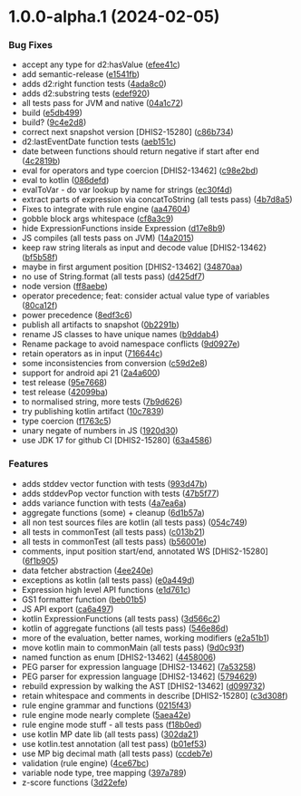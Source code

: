 # 1.0.0-alpha.1 (2024-02-05)


### Bug Fixes

* accept any type for d2:hasValue ([efee41c](https://github.com/kabaros/expression-parser/commit/efee41c6619c0a9caa3ee2bae5c2c429bc6c8f02))
* add semantic-release ([e1541fb](https://github.com/kabaros/expression-parser/commit/e1541fb0ef2bddbf694642b0dad27a0ef4aa31ab))
* adds d2:right function tests ([4ada8c0](https://github.com/kabaros/expression-parser/commit/4ada8c0f04cba2c3f1983f3ba9e4215bad8d2fc5))
* adds d2:substring tests ([edef920](https://github.com/kabaros/expression-parser/commit/edef9208f3d904dd3240a4c175247ec7c4b9ebb3))
* all tests pass for JVM and native ([04a1c72](https://github.com/kabaros/expression-parser/commit/04a1c72baad2448af0b0c6cffa55c6bed80dcc1c))
* build ([e5db499](https://github.com/kabaros/expression-parser/commit/e5db4998870c3e09d9214d0ba076c337c7a5dac8))
* build? ([9c4e2d8](https://github.com/kabaros/expression-parser/commit/9c4e2d80c10a0ae5ea3a7c17dc5c34cac334c9a7))
* correct next snapshot version [DHIS2-15280] ([c86b734](https://github.com/kabaros/expression-parser/commit/c86b734cf7d7e20af640830765998c72674fed1c))
* d2:lastEventDate function tests ([aeb151c](https://github.com/kabaros/expression-parser/commit/aeb151cb551c311427b9db405314b542d9f46298))
* date between functions should return negative if start after end ([4c2819b](https://github.com/kabaros/expression-parser/commit/4c2819bf7280a41f1f206510e5f20c6d4bd3af01))
* eval for operators and type coercion [DHIS2-13462] ([c98e2bd](https://github.com/kabaros/expression-parser/commit/c98e2bda6f082bdc65eb5b0ec6b98f0ff95924fa))
* eval to kotlin ([086defd](https://github.com/kabaros/expression-parser/commit/086defd1b494d3d75122c3473ea37fbd052830ec))
* evalToVar - do var lookup by name for strings ([ec30f4d](https://github.com/kabaros/expression-parser/commit/ec30f4d17ddcd6a61d94d1549ef38006b63f8fbe))
* extract parts of expression via concatToString (all tests pass) ([4b7d8a5](https://github.com/kabaros/expression-parser/commit/4b7d8a5e75ed5b382e9633ab6c9eb4736bf15b24))
* Fixes to integrate with rule engine ([aa47604](https://github.com/kabaros/expression-parser/commit/aa4760479715d8c61b693b589d16c1a2208b7310))
* gobble block args whitespace ([cf8a3c9](https://github.com/kabaros/expression-parser/commit/cf8a3c990c15379f02c988fbe032177190a735ce))
* hide ExpressionFunctions inside Expression ([d17e8b9](https://github.com/kabaros/expression-parser/commit/d17e8b9b569c9dd8f1d4deef4123ca384b675fe8))
* JS compiles (all tests pass on JVM) ([14a2015](https://github.com/kabaros/expression-parser/commit/14a2015710ba9e8b43a2710af47acdb781c8edf4))
* keep raw string literals as input and decode value [DHIS2-13462} ([bf5b58f](https://github.com/kabaros/expression-parser/commit/bf5b58f232937d69e38adea11ac108f6934b4a65))
* maybe in first argument position [DHIS2-13462] ([34870aa](https://github.com/kabaros/expression-parser/commit/34870aa62fd0fe4a8a7b19dca30ea000a259ee79))
* no use of String.format (all tests pass) ([d425df7](https://github.com/kabaros/expression-parser/commit/d425df7ef0c41b92a1f5104c3c23096ae3f1426e))
* node version ([ff8aebe](https://github.com/kabaros/expression-parser/commit/ff8aebe6327e40d6e41e03e2e9c14dbb5652a0ab))
* operator precedence; feat: consider actual value type of variables ([80ca12f](https://github.com/kabaros/expression-parser/commit/80ca12fad37a3c6a20694fd880422753bc14d69f))
* power precedence ([8edf3c6](https://github.com/kabaros/expression-parser/commit/8edf3c6f19b7e0336a69b4aabb0b66b0a5462bbb))
* publish all artifacts to snapshot ([0b2291b](https://github.com/kabaros/expression-parser/commit/0b2291b41334bd7fbf330ed8c7467b1ab9b00137))
* rename JS classes to have unique names ([b9ddab4](https://github.com/kabaros/expression-parser/commit/b9ddab4c11c452be23ff63bcd8bc9432f9578558))
* Rename package to avoid namespace conflicts ([9d0927e](https://github.com/kabaros/expression-parser/commit/9d0927ec6493096dcdd4056312197c8638b34851))
* retain operators as in input ([716644c](https://github.com/kabaros/expression-parser/commit/716644ceddd2cd7f646fba0fe70d581dbe31b49c))
* some inconsistencies from conversion ([c59d2e8](https://github.com/kabaros/expression-parser/commit/c59d2e85528af1b12125030125f42ce37d28dc52))
* support for android api 21 ([2a4a600](https://github.com/kabaros/expression-parser/commit/2a4a600b612cfc2b787fb035326a6ad871374c68))
* test release ([95e7668](https://github.com/kabaros/expression-parser/commit/95e76689a978831cd68e0fd00af0891adb704c07))
* test release ([42099ba](https://github.com/kabaros/expression-parser/commit/42099ba99b2edd6eeb6b7d2fc38863a4b0eb4ca3))
* to normalised string, more tests ([7b9d626](https://github.com/kabaros/expression-parser/commit/7b9d6268e18383e8c3e70ec02793a605620e1c95))
* try publishing kotlin artifact ([10c7839](https://github.com/kabaros/expression-parser/commit/10c7839a590ccd3114518e34f2c2eb20e43b3386))
* type coercion ([f1763c5](https://github.com/kabaros/expression-parser/commit/f1763c54ebb891c7b603431891aac51d4db2a17c))
* unary negate of numbers in JS ([1920d30](https://github.com/kabaros/expression-parser/commit/1920d30df3b5119a0ddcc06c8155eb22bfae484f))
* use JDK 17 for github CI [DHIS2-15280] ([63a4586](https://github.com/kabaros/expression-parser/commit/63a45863b4e58e7aa48f720474562a54259c6974))


### Features

* adds stddev vector function with tests ([993d47b](https://github.com/kabaros/expression-parser/commit/993d47b6eeb32c1a2e4358f1327cb55d153733f8))
* adds stddevPop vector function with tests ([47b5f77](https://github.com/kabaros/expression-parser/commit/47b5f7735c8bc8bd23c0785f1bf6fdb159c6039a))
* adds variance function with tests ([4a7ea6a](https://github.com/kabaros/expression-parser/commit/4a7ea6aa21d88f0376e625d7aa1d219aeef2d7e6))
* aggregate functions (some) + cleanup ([6d1b57a](https://github.com/kabaros/expression-parser/commit/6d1b57a6544ea1992f64987b1615aa8399da50cd))
* all non test sources files are kotlin (all tests pass) ([054c749](https://github.com/kabaros/expression-parser/commit/054c74974ae3998f67d8e18956eca049ccff67b6))
* all tests in commonTest (all tests pass) ([c013b21](https://github.com/kabaros/expression-parser/commit/c013b218dc039ce2aa1bf15b32db2b86e96a29a1))
* all tests in commonTest (all tests pass) ([b56001e](https://github.com/kabaros/expression-parser/commit/b56001ee61be26023863cef861f411c4b1522154))
* comments, input position start/end, annotated WS [DHIS2-15280] ([6f1b905](https://github.com/kabaros/expression-parser/commit/6f1b9055d7d2f027e8ccce57ff3e3122d70cb6df))
* data fetcher abstraction ([4ee240e](https://github.com/kabaros/expression-parser/commit/4ee240ef41f3c37847d08011b5bb308634467fda))
* exceptions as kotlin (all tests pass) ([e0a449d](https://github.com/kabaros/expression-parser/commit/e0a449db093454353d23ba342d3b681a5e4dba3d))
* Expression high level API functions ([e1d761c](https://github.com/kabaros/expression-parser/commit/e1d761c4ed6f5d7ee327b68c9491295953449172))
* GS1 formatter function ([beb01b5](https://github.com/kabaros/expression-parser/commit/beb01b5175d07bcc5a2237aa733af5807eb29f38))
* JS API export ([ca6a497](https://github.com/kabaros/expression-parser/commit/ca6a4971f69d1b50cb5d6e4f07ea2ced159fbaba))
* kotlin ExpressionFunctions (all tests pass) ([3d566c2](https://github.com/kabaros/expression-parser/commit/3d566c29b101cf2175374240692b54db61fcc247))
* kotlin of aggregate functions (all tests pass) ([546e86d](https://github.com/kabaros/expression-parser/commit/546e86dbeed7a9cb73894b49fa989030357dfaf4))
* more of the evaluation, better names, working modifiers ([e2a51b1](https://github.com/kabaros/expression-parser/commit/e2a51b184aa99bbac532e8296cc7ca26fb100bdb))
* move kotlin main to commonMain (all tests pass) ([9d0c93f](https://github.com/kabaros/expression-parser/commit/9d0c93fc8afb876d9ff20e2c64043589ff2e331f))
* named function as enum [DHIS2-13462] ([4458006](https://github.com/kabaros/expression-parser/commit/445800637cc22e956eb6fda2beeed7e17c8f48db))
* PEG parser for expression language [DHIS2-13462] ([7a53258](https://github.com/kabaros/expression-parser/commit/7a53258784fc898deadf02a380db38bf14a0dd26))
* PEG parser for expression language [DHIS2-13462] ([5794629](https://github.com/kabaros/expression-parser/commit/5794629ab746b76ccea4bd7d90ee6e4f4376a4c2))
* rebuild expression by walking the AST [DHIS2-13462] ([d099732](https://github.com/kabaros/expression-parser/commit/d099732d3d83752a04259d58005b6ae3929d642e))
* retain whitespace and comments in describe [DHIS2-15280] ([c3d308f](https://github.com/kabaros/expression-parser/commit/c3d308f28cadedc8b1f6ba75ccee6a903c143a2f))
* rule engine grammar and functions ([0215f43](https://github.com/kabaros/expression-parser/commit/0215f4330ec0e96cfb40771a49ff20026b1450fa))
* rule engine mode nearly complete ([5aea42e](https://github.com/kabaros/expression-parser/commit/5aea42e254443d2d0ca87d595345f8ddd0d1856b))
* rule engine mode stuff - all tests pass ([f18b0ed](https://github.com/kabaros/expression-parser/commit/f18b0ed878ad112304f9d72aed802129b8187d17))
* use kotlin MP date lib (all tests pass) ([302da21](https://github.com/kabaros/expression-parser/commit/302da2170c2e5868310324883c75e1edd07b00c1))
* use kotlin.test annotation (all test pass) ([b01ef53](https://github.com/kabaros/expression-parser/commit/b01ef536c7fdc0eca0444fb86fe66dd7cf05fc53))
* use MP big decimal math (all tests pass) ([ccdeb7e](https://github.com/kabaros/expression-parser/commit/ccdeb7ece8557d33d15cffc8e8e8aee619c685ad))
* validation (rule engine) ([4ce67bc](https://github.com/kabaros/expression-parser/commit/4ce67bcd393670904f3c72a9c4561ef5cbcd8c1f))
* variable node type, tree mapping ([397a789](https://github.com/kabaros/expression-parser/commit/397a789ecb7a3263554aa1737f2c18f69259f1b8))
* z-score functions ([3d22efe](https://github.com/kabaros/expression-parser/commit/3d22efee1c5d6339d15beae9e5634fe0374197ee))
